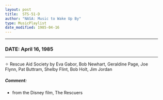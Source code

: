 ```yaml
---
layout: post
title:  STS-51-D
author: "NASA: Music to Wake Up By"
type: MusicPlaylist
date_modified: 1985-04-16
---
```


----
### DATE: April 16, 1985
----
✧ Rescue Aid Society by Eva Gabor, Bob Newhart, Geraldine Page, Joe Flynn, Pat Buttram, Shelby Flint, Bob Holt, Jim Jordan

##### Comment:
* from the Disney film, The Rescuers

